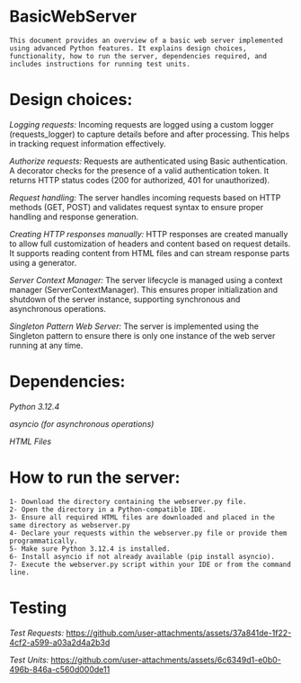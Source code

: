 # BasicWebServer
`This document provides an overview of a basic web server implemented using advanced Python features. It explains design choices, functionality, how to run the server, dependencies required, and includes instructions for running test units.`


# Design choices: 
   *Logging requests:* Incoming requests are logged using a custom logger (requests_logger) to capture details before and after processing. This helps in tracking request information effectively.
   
   *Authorize requests:* Requests are authenticated using Basic authentication. A decorator checks for the presence of a valid authentication token. It returns HTTP status codes (200 for authorized, 401 for unauthorized).
    
   *Request handling:* The server handles incoming requests based on HTTP methods (GET, POST) and validates request syntax to ensure proper handling and response generation.
   
   *Creating HTTP responses manually:* HTTP responses are created manually to allow full customization of headers and content based on request details. It supports reading content from HTML files and can stream response parts using a generator.
   
   *Server Context Manager:* The server lifecycle is managed using a context manager (ServerContextManager). This ensures proper initialization and shutdown of the server instance, supporting synchronous and asynchronous operations.
   
   *Singleton Pattern Web Server:* The server is implemented using the Singleton pattern to ensure there is only one instance of the web server running at any time.

# Dependencies:
   *Python 3.12.4*
   
   *asyncio (for asynchronous operations)* 
   
   *HTML Files*

# How to run the server:
    1- Download the directory containing the webserver.py file.
    2- Open the directory in a Python-compatible IDE.
    3- Ensure all required HTML files are downloaded and placed in the same directory as webserver.py
    4- Declare your requests within the webserver.py file or provide them programmatically.
    5- Make sure Python 3.12.4 is installed.
    6- Install asyncio if not already available (pip install asyncio).
    7- Execute the webserver.py script within your IDE or from the command line.

# Testing
   *Test Requests:* 
        https://github.com/user-attachments/assets/37a841de-1f22-4cf2-a599-a03a2d4a2b3d

   *Test Units:* 
        https://github.com/user-attachments/assets/6c6349d1-e0b0-496b-846a-c560d000de11
    
